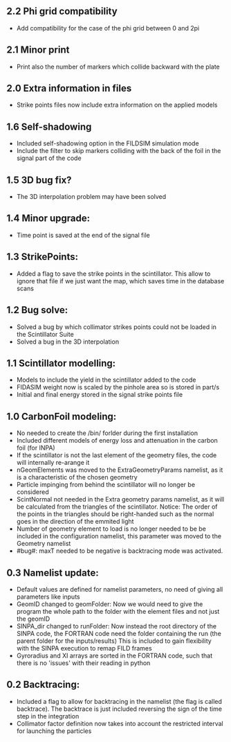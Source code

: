 ## 2.2 Phi grid compatibility
- Add compatibility for the case of the phi grid between 0 and 2pi

## 2.1 Minor print
- Print also the number of markers which collide backward with the plate

## 2.0 Extra information in files
- Strike points files now include extra information on the applied models

## 1.6 Self-shadowing
- Included self-shadowing option in the FILDSIM simulation mode
- Include the filter to skip markers colliding with the back of the foil in the signal part of the code

## 1.5 3D bug fix?
- The 3D interpolation problem may have been solved

## 1.4 Minor upgrade:
- Time point is saved at the end of the signal file

## 1.3 StrikePoints:
- Added a flag to save the strike points in the scintillator. This allow to ignore that file if we just want the map, which saves time in the database scans

## 1.2 Bug solve:
- Solved a bug by which collimator strikes points could not be loaded in the Scintillator Suite
- Solved a bug in the 3D interpolation

## 1.1 Scintillator modelling:
- Models to include the yield in the scintillator added to the code
- FIDASIM weight now is scaled by the pinhole area so is stored in part/s
- Initial and final energy stored in the signal strike points file

## 1.0 CarbonFoil modeling:
- No needed to create the /bin/ forlder during the first installation
- Included different models of energy loss and attenuation in the carbon foil (for INPA)
- If the scintillator is not the last element of the geometry files, the code will internally re-arange it
- nGeomElements was moved to the ExtraGeometryParams namelist, as it is a characteristic of the chosen geometry
- Particle impinging from behind the scintillator will no longer be considered
- ScintNormal not needed in the Extra geometry params namelist, as it will be calculated from the triangles of the scintillator. Notice: The order of the points in the triangles should be right-handed such as the normal goes in the direction of the emmited light
- Number of geometry element to load is no longer needed to be be included in the configuration namelist, this parameter was moved to the Geometry namelist
- #bug#: maxT needed to be negative is backtracing mode was activated.

## 0.3 Namelist update:
- Default values are defined for namelist parameters, no need of giving all parameters like inputs
- GeomID changed to geomFolder: Now we would need to give the program the whole path to the folder with the element files and not just the geomID
- SINPA_dir changed to runFolder: Now instead the root directory of the SINPA code, the FORTRAN code need the folder containing the run (the parent folder for the inputs/results) This is included to gain flexibility with the SINPA execution to remap FILD frames
- Gyroradius and XI arrays are sorted in the FORTRAN code, such that there is no 'issues' with their reading in python

## 0.2 Backtracing:
- Included a flag to allow for backtracing in the namelist (the flag is called backtrace). The backtrace is just included reversing the sign of the time step in the integration
- Collimator factor definition now takes into account the restricted interval for launching the particles
